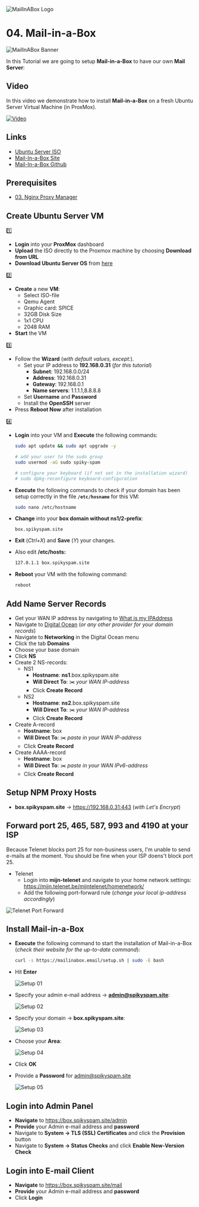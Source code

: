 ![MailInABox Logo](_assets/images/mailinabox.png)
# 04. Mail-in-a-Box

![MailInABox Banner](_assets/images/mailinabox_banner.png)

In this Tutorial we are going to setup **Mail-in-a-Box** to have our own **Mail Server**:

## Video

In this video we demonstrate how to install **Mail-in-a-Box** on a fresh Ubuntu Server Virtual Machine (in ProxMox).

[![Video](_assets/images/mailinabox-video.png)](https://youtu.be/XXXXXXXXXXXXXXXXXXXXXXX)

## Links

- [Ubuntu Server ISO](https://ubuntu.com/download/server)
- [Mail-In-a-Box Site](https://mailinabox.email/)
- [Mail-In-a-Box Github](https://github.com/mail-in-a-box/mailinabox)

## Prerequisites

- [03. Nginx Proxy Manager](../03_nginx_proxy_manager/README.md)

## Create Ubuntu Server VM

1️⃣
- **Login** into your **ProxMox** dashboard
- **Upload** the ISO directly to the Proxmox machine by choosing **Download from URL**
- **Download Ubuntu Server OS** from [here](https://releases.ubuntu.com/22.04.3/ubuntu-22.04.3-live-server-amd64.iso)

2️⃣
- **Create** a new **VM**:
  - Select ISO-file
  - Qemu Agent
  - Graphic card: SPICE
  - 32GB Disk Size
  - 1x1 CPU
  - 2048 RAM
- **Start** the VM

3️⃣
- Follow the **Wizard** (*with default values, except:*).
  - Set your IP address to **192.168.0.31** (*for this tutorial*)
    - **Subnet**: 192.168.0.0/24
    - **Address**: 192.168.0.31
    - **Gateway**: 192.168.0.1
    - **Name servers**: 1.1.1.1,8.8.8.8
  - Set **Username** and **Password**
  - Install the **OpenSSH** server
- Press **Reboot Now** after installation

4️⃣
- **Login** into your VM and **Execute** the following commands:
    ```bash
    sudo apt update && sudo apt upgrade -y

    # add your user to the sudo group
    sudo usermod -aG sudo spiky-spam

    # configure your keyboard (if not set in the installation wizard)
    # sudo dpkg-reconfigure keyboard-configuration
    ```
- **Execute** the following commands to check if your domain has been setup correctly in the file **`/etc/hosname`** for this VM:
    ```bash
    sudo nano /etc/hostname
    ```
- **Change** into your **box domain without ns1/2-prefix**:
    ```
    box.spikyspam.site
    ```
- **Exit** (*Ctrl+X*) and **Save** (*Y*) your changes.
- Also edit **/etc/hosts:**
    ```bash
    127.0.1.1 box.spikyspam.site
    ```
- **Reboot** your VM with the following command:
    
    ```bash
    reboot
    ```

## Add Name Server Records

- Get your WAN IP address by navigating to [What is my IPAddress](https://whatismyipaddress.com/)
- Navigate to [Digital Ocean](https://www.digitalocean.com/) (*or any other provider for your domain records*)
- Navigate to **Networking** in the Digital Ocean menu
- Click the tab **Domains**
- Choose your base domain
- Click **NS**
- Create 2 NS-records:
    - NS1
        - **Hostname**: **ns1**.box.spikyspam.site
        - **Will Direct To**: ✂️ *your WAN IP-address*
        - Click **Create Record**
    - NS2
        - **Hostname**: **ns2**.box.spikyspam.site
        - **Will Direct To**: ✂️ *your WAN IP-address*
        - Click **Create Record**
- Create A-record
  - **Hostname**: box
  - **Will Direct To**: ✂️ *paste in your WAN IP-address*
  - Click **Create Record**
- Create AAAA-record
  - **Hostname**: box
  - **Will Direct To**: ✂️ *paste in your WAN IPv6-address*
  - Click **Create Record**

## Setup NPM Proxy Hosts

- **box.spikyspam.site** -> https://192.168.0.31:443 (*with Let's Encrypt*)     

## Forward port 25, 465, 587, 993 and 4190 at your ISP

Because Telenet blocks port 25 for non-business users, I'm unable to send e-mails at the moment. You should be fine when your ISP doens't block port 25.

- Telenet
  - Login into **mijn-telenet** and navigate to your home network settings:
https://mijn.telenet.be/mijntelenet/homenetwork/
  - Add the following port-forward rule (*change your local ip-address accordingly*)

![Telenet Port Forward](_assets/images/forward.png)

## Install Mail-in-a-Box

- **Execute** the following command to start the installation of Mail-in-a-Box (*check their website for the up-to-date command*):
    
    ```bash
    curl -s https://mailinabox.email/setup.sh | sudo -E bash
    ```
    
- Hit **Enter**
    
    ![Setup 01](_assets/images/setup_01.png)
    
- Specify your admin e-mail address → **admin@spikyspam.site**:
    
    ![Setup 02](_assets/images/setup_02.png)

- Specify your domain → **box.spikyspam.site**:
    
    ![Setup 03](_assets/images/setup_03.png)
    
- Choose your **Area**:
    
    ![Setup 04](_assets/images/setup_04.png)
    
- Click **OK**
- Provide a **Password** for admin@spikyspam.site
    
    ![Setup 05](_assets/images/setup_05.png)
    

## Login into Admin Panel

- **Navigate** to https://box.spikyspam.site/admin
- **Provide** your Admin e-mail address and **password**
- Navigate to **System → TLS (SSL) Certificates** and click the **Provision** button
- Navigate to **System → Status Checks** and click **Enable New-Version Check**

## Login into E-mail Client

- **Navigate** to https://box.spikyspam.site/mail
- **Provide** your Admin e-mail address and **password**
- Click **Login**
    
